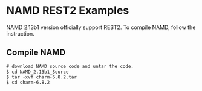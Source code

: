 # NAMD REST2 Examples

NAMD 2.13b1 version officially support REST2. To compile NAMD, follow the instruction.

## Compile NAMD



    # download NAMD source code and untar the code.
    $ cd NAMD_2.13b1_Source
    $ tar -xvf charm-6.8.2.tar
    $ cd charm-6.8.2

